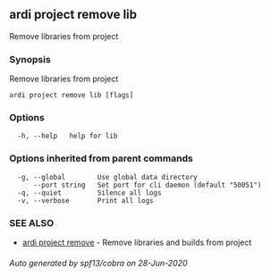 ## ardi project remove lib

Remove libraries from project

### Synopsis


Remove libraries from project

```
ardi project remove lib [flags]
```

### Options

```
  -h, --help   help for lib
```

### Options inherited from parent commands

```
  -g, --global        Use global data directory
      --port string   Set port for cli daemon (default "50051")
  -q, --quiet         Silence all logs
  -v, --verbose       Print all logs
```

### SEE ALSO

* [ardi project remove](ardi_project_remove.md)	 - Remove libraries and builds from project

###### Auto generated by spf13/cobra on 28-Jun-2020
